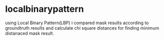 # localbinarypattern
using Local Binary Pattern(LBP) i compared mask results according to groundtruth results and calculate chi square distances for finding minimum distanaced mask result.
